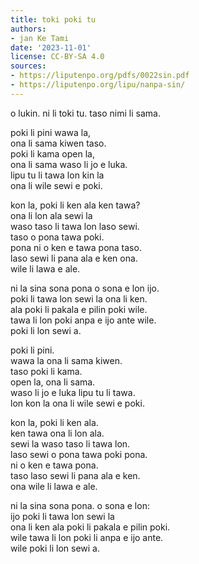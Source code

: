 ```yaml
---
title: toki poki tu
authors:
- jan Ke Tami
date: '2023-11-01'
license: CC-BY-SA 4.0
sources:
- https://liputenpo.org/pdfs/0022sin.pdf
- https://liputenpo.org/lipu/nanpa-sin/
---
```


o lukin. ni li toki tu. taso nimi li sama.



poki li pini wawa la,  
ona li sama kiwen taso.  
poki li kama open la,  
ona li sama waso li jo e luka.  
lipu tu li tawa lon kin la  
ona li wile sewi e poki.

kon la, poki li ken ala ken tawa?  
ona li lon ala sewi la  
waso taso li tawa lon laso sewi.  
taso o pona tawa poki.  
pona ni o ken e tawa pona taso.  
laso sewi li pana ala e ken ona.  
wile li lawa e ale.

ni la sina sona pona o sona e lon ijo.  
poki li tawa lon sewi la ona li ken.  
ala poki li pakala e pilin poki wile.  
tawa li lon poki anpa e ijo ante wile.  
poki li lon sewi a.



poki li pini.  
wawa la ona li sama kiwen.  
taso poki li kama.  
open la, ona li sama.  
waso li jo e luka lipu tu li tawa.  
lon kon la ona li wile sewi e poki.

kon la, poki li ken ala.  
ken tawa ona li lon ala.  
sewi la waso taso li tawa lon.  
laso sewi o pona tawa poki pona.  
ni o ken e tawa pona.  
taso laso sewi li pana ala e ken.  
ona wile li lawa e ale.

ni la sina sona pona. o sona e lon:  
ijo poki li tawa lon sewi la  
ona li ken ala poki li pakala e pilin poki.  
wile tawa li lon poki li anpa e ijo ante.  
wile poki li lon sewi a.